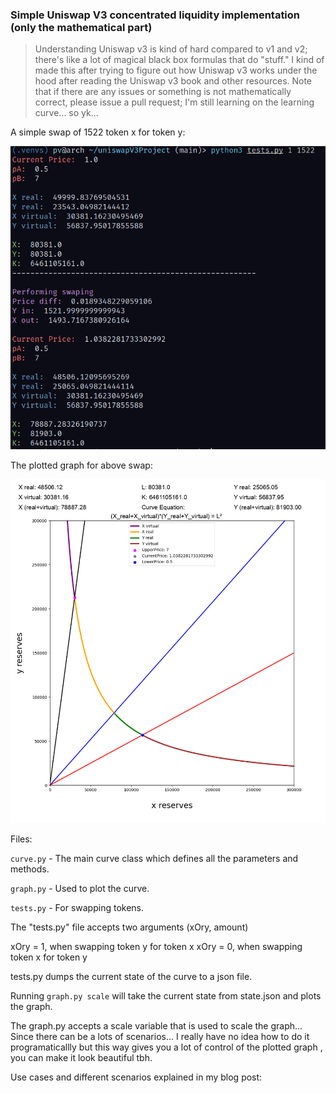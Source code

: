 ### Simple Uniswap V3 concentrated liquidity implementation (only the mathematical part)

> Understanding Uniswap v3 is kind of hard compared to v1 and v2; there's like a lot of magical black box formulas that do "stuff." I kind of made this after trying to figure out how Uniswap v3 works under the hood after 
 reading the Uniswap v3 book and other resources. Note that if there are any issues or something is not mathematically correct, please issue a pull request; I'm still learning on the learning curve... so yk...

A simple swap of 1522 token x for token y:

<p float="left">
  <img src="https://github.com/pvnotpv/bonding-curve-plotter/blob/main/images/eqs.png?raw=true" width="700" />
</p>

The plotted graph for above swap:

<p float="left">
  <img src="https://github.com/pvnotpv/bonding-curve-plotter/blob/main/images/curve1.png?raw=true" width="800" />
</p>

Files:

```curve.py``` - The main curve class which defines all the parameters and methods.

```graph.py``` - Used to plot the curve.

```tests.py``` - For swapping tokens.

The "tests.py" file accepts two arguments (xOry, amount)

xOry = 1, when swapping token y for token x
xOry = 0, when swapping token x for token y

tests.py dumps the current state of the curve to a json file.

Running ```graph.py scale``` will take the current state from state.json and plots the graph.

The graph.py accepts a scale variable that is used to scale the graph... Since there can be a lots of scenarios... I really have no idea how to do it programaticallly but this way gives you a lot of control of the plotted graph , you can make it look beautiful tbh.

Use cases and different scenarios explained in my blog post: 
